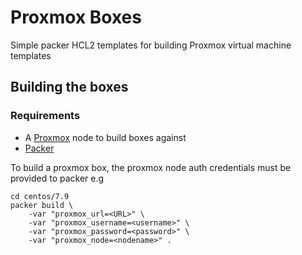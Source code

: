 # Proxmox Boxes
Simple packer HCL2 templates for building Proxmox virtual machine templates

## Building the boxes

### Requirements

* A [Proxmox](https://www.proxmox.com/en/) node to build boxes against
* [Packer](https://www.packer.io/)

To build a proxmox box, the proxmox node auth credentials must be provided to packer e.g
```
cd centos/7.9
packer build \
    -var "proxmox_url=<URL>" \
    -var "proxmox_username=<username>" \
    -var "proxmox_password=<password>" \
    -var "proxmox_node=<nodename>" .
```